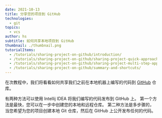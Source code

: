 ```yaml
---
date: 2021-10-13
title: 分享您的项目到 GitHub
technologies:
  - git
topics:
  - vcs
author: hs
subtitle: 如何共享本地项目到 GitHub
thumbnail: ./thumbnail.png
tutorialItems:
  - /tutorials/sharing-project-on-github/introduction/
  - /tutorials/sharing-project-on-github/sharing-project-quick-approach/
  - /tutorials/sharing-project-on-github/sharing-project-multi-step-approach/
  - /tutorials/sharing-project-on-github/summary-and-shortcuts/
---
```


在次教程中，我们将看看如何共享我们之前在本地机器上编写的代码到 [GitHub](https://github.com/) 仓库。

有两种方法可以使用 Intellij IDEA 将我们编写的代码发布到 GitHub 上。 第一个方法是最快，您可以在一步中创建您的本地和远程仓库。 第二种方法是多步骤的，当您希望为您的项目创建本地 Git 仓库，然后在 GitHub 上公开发布任何的代码。